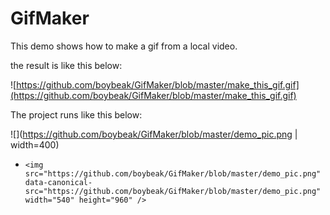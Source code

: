# GifMaker

This demo shows how to make a gif from a local video.

the result is like this below:

![https://github.com/boybeak/GifMaker/blob/master/make_this_gif.gif](https://github.com/boybeak/GifMaker/blob/master/make_this_gif.gif)

The project runs like this below:

![](https://github.com/boybeak/GifMaker/blob/master/demo_pic.png | width=400)

- `<img src="https://github.com/boybeak/GifMaker/blob/master/demo_pic.png" data-canonical-src="https://github.com/boybeak/GifMaker/blob/master/demo_pic.png" width="540" height="960" />`

